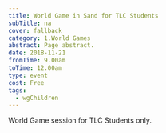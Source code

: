 ```yaml
---
title: World Game in Sand for TLC Students
subTitle: na
cover: fallback
category: 1.World Games
abstract: Page abstract.
date: 2018-11-21
fromTime: 9.00am
toTime: 12.00am
type: event
cost: Free
tags:
  - wgChildren
---
```


World Game session for TLC Students only.

